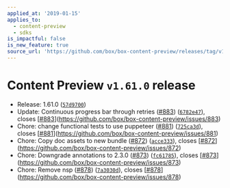 ```yaml
---
applied_at: '2019-01-15'
applies_to:
  - content-preview
  - sdks
is_impactful: false
is_new_feature: true
source_url: 'https://github.com/box/box-content-preview/releases/tag/v1.61.0'
---
```


# Content Preview `v1.61.0` release


* Release: 1.61.0 ([`57d9700`](https://github.com/box/box-content-preview/commit[`57d9700`](https://github.com/box/box-content-preview/commit/57d9700)))
* Update: Continuous progress bar through retries ([#883](https://github.com/box/box-content-preview/pull/883)) ([`6782e47`](https://github.com/box/box-content-preview/commit[`6782e47`](https://github.com/box/box-content-preview/commit/6782e47))), closes [[#883](https://github.com/box/box-content-preview/pull/883)](https://github.com/box/box-content-preview/issues/883)
*  Chore: change functional tests to use puppeteer ([#881](https://github.com/box/box-content-preview/pull/881)) ([`725ca3d`](https://github.com/box/box-content-preview/commit[`725ca3d`](https://github.com/box/box-content-preview/commit/725ca3d))), closes [[#881](https://github.com/box/box-content-preview/pull/881)](https://github.com/box/box-content-preview/issues/881)
* Chore: Copy doc assets to new  bundle ([#872](https://github.com/box/box-content-preview/pull/872)) ([`acce333`](https://github.com/box/box-content-preview/commit[`acce333`](https://github.com/box/box-content-preview/commit/acce333))), closes [[#872](https://github.com/box/box-content-preview/pull/872)](https://github.com/box/box-content-preview/issues/872)
* Chore: Downgrade annotations to 2.3.0 ([#873](https://github.com/box/box-content-preview/pull/873)) ([`fc61785`](https://github.com/box/box-content-preview/commit[`fc61785`](https://github.com/box/box-content-preview/commit/fc61785))), closes [[#873](https://github.com/box/box-content-preview/pull/873)](https://github.com/box/box-content-preview/issues/873)
* Chore: Remove nsp ([#878](https://github.com/box/box-content-preview/pull/878)) ([`7a3030d`](https://github.com/box/box-content-preview/commit[`7a3030d`](https://github.com/box/box-content-preview/commit/7a3030d))), closes [[#878](https://github.com/box/box-content-preview/pull/878)](https://github.com/box/box-content-preview/issues/878)



